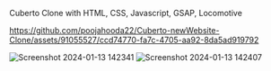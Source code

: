 Cuberto Clone with HTML, CSS, Javascript, GSAP, Locomotive 





https://github.com/poojahooda22/Cuberto-newWebsite-Clone/assets/91055527/ccd74770-fa7c-4705-aa92-8da5ad919792

![Screenshot 2024-01-13 142341](https://github.com/poojahooda22/Cuberto-newWebsite-Clone/assets/91055527/a61c474e-f555-424c-b233-b81cb5244466)
![Screenshot 2024-01-13 142407](https://github.com/poojahooda22/Cuberto-newWebsite-Clone/assets/91055527/c96138b2-8dc2-46ac-b51a-ed0fe94d1f77)

